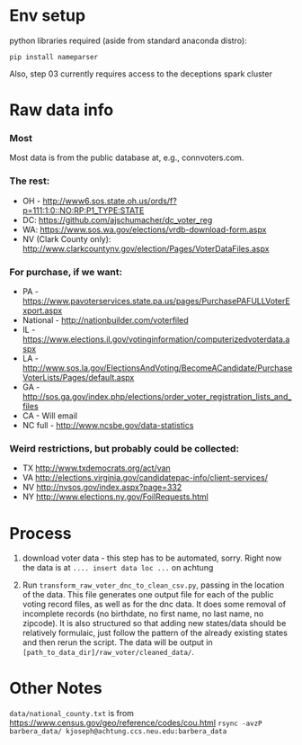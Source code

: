 # Env setup

python libraries required (aside from standard anaconda distro):
```
pip install nameparser
```

Also, step 03 currently requires access to the deceptions spark cluster

# Raw data info

### Most
Most data is from the public database at, e.g., connvoters.com.  

### The rest:

- OH - http://www6.sos.state.oh.us/ords/f?p=111:1:0::NO:RP:P1_TYPE:STATE
- DC: https://github.com/ajschumacher/dc_voter_reg
- WA: https://www.sos.wa.gov/elections/vrdb-download-form.aspx
- NV (Clark County only): http://www.clarkcountynv.gov/election/Pages/VoterDataFiles.aspx

### For purchase, if we want:
- PA - https://www.pavoterservices.state.pa.us/pages/PurchasePAFULLVoterExport.aspx
-  National - http://nationbuilder.com/voterfiled
-  IL - https://www.elections.il.gov/votinginformation/computerizedvoterdata.aspx
-  LA - http://www.sos.la.gov/ElectionsAndVoting/BecomeACandidate/PurchaseVoterLists/Pages/default.aspx
-  GA - http://sos.ga.gov/index.php/elections/order_voter_registration_lists_and_files
-  CA - Will email
- NC full - http://www.ncsbe.gov/data-statistics
  
### Weird restrictions, but probably could be collected:
-  TX http://www.txdemocrats.org/act/van
-  VA http://elections.virginia.gov/candidatepac-info/client-services/
-  NV http://nvsos.gov/index.aspx?page=332
-  NY http://www.elections.ny.gov/FoilRequests.html

# Process

1. download voter data - this step has to be automated, sorry. 
Right now the data is at ``` .... insert data loc ... ``` on achtung

2.  Run ```transform_raw_voter_dnc_to_clean_csv.py```, passing in the location of the data.
This file generates one output file for each of the public voting record files, as well as for the dnc data.
It does some removal of incomplete records (no birthdate, no first name, no last name, no zipcode).
It is also structured so that adding new states/data should be relatively formulaic, just follow
the pattern of the already existing states and then rerun the script.
The data will be output in ```[path_to_data_dir]/raw_voter/cleaned_data/```.


# Other Notes

```data/national_county.txt``` is from https://www.census.gov/geo/reference/codes/cou.html
```rsync -avzP barbera_data/ kjoseph@achtung.ccs.neu.edu:barbera_data```


